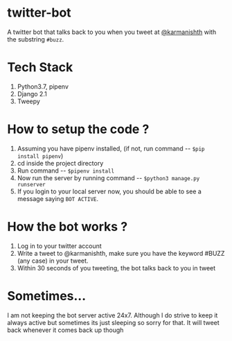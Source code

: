 # twitter-bot
A twitter bot that talks back to you when you tweet at [@karmanishth](https://twitter.com/karmanishth) with the substring `#buzz`. 


# Tech Stack 
1. Python3.7, pipenv
3. Django 2.1
4. Tweepy

# How to setup the code ?
1. Assuming you have pipenv installed, (if not, run command -- `$pip install pipenv`)
2. cd inside the project directory
3. Run command -- `$pipenv install`
4. Now run the server by running command -- `$python3 manage.py runserver`
3. If you login to your local server now, you should be able to see a message saying `BOT ACTIVE`. 

# How the bot works ?
1. Log in to your twitter account
2. Write a tweet to @karmanishth, make sure you have the keyword #BUZZ (any case) in your tweet.
3. Within 30 seconds of you tweeting, the bot talks back to you in tweet

# Sometimes...
I am not keeping the bot server active 24x7. Although I do strive to keep it always active but sometimes its just sleeping so sorry for that. It will tweet back whenever it comes back up though
